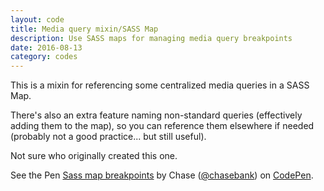 ```yaml
---
layout: code
title: Media query mixin/SASS Map
description: Use SASS maps for managing media query breakpoints
date: 2016-08-13
category: codes
---
```


This is a mixin for referencing some centralized media queries in a SASS Map.

There's also an extra feature naming non-standard queries (effectively adding them to the map), so you can reference them elsewhere if needed (probably not a good practice... but still useful).

Not sure who originally created this one.

<p data-height="300" data-theme-id="26404" data-slug-hash="XNdVMV" data-default-tab="css" data-user="chasebank" data-embed-version="2" data-pen-title="Sass map breakpoints" data-editable="true" class="codepen">See the Pen <a href="http://codepen.io/chasebank/pen/XNdVMV/">Sass map breakpoints</a> by Chase (<a href="http://codepen.io/chasebank">@chasebank</a>) on <a href="http://codepen.io">CodePen</a>.</p>
<script async src="https://production-assets.codepen.io/assets/embed/ei.js"></script>